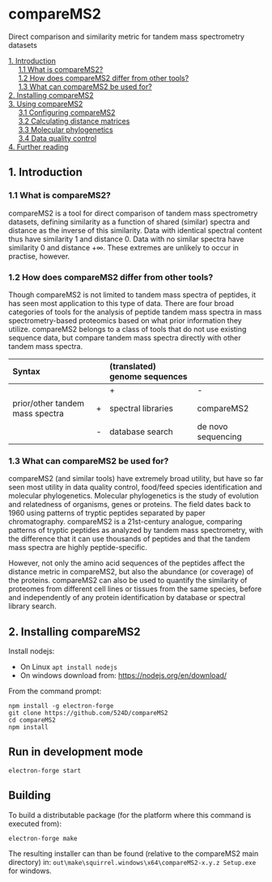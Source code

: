 # compareMS2
Direct comparison and similarity metric for tandem mass spectrometry datasets

[1. Introduction](#1-Introduction)  
&nbsp;&nbsp;&nbsp;&nbsp;&nbsp;[1.1 What is compareMS2?](#11-What-is-compareMS2)  
&nbsp;&nbsp;&nbsp;&nbsp;&nbsp;[1.2 How does compareMS2 differ from other tools?](#12-How-does-compareMS2-differ-from-other-tools)  
&nbsp;&nbsp;&nbsp;&nbsp;&nbsp;[1.3 What can compareMS2 be used for?](#13-What-can-compareMS2-be-used-for)  
[2. Installing compareMS2](#2-Installing-compareMS2)  
[3. Using compareMS2](#3-Using-compareMS2)  
&nbsp;&nbsp;&nbsp;&nbsp;&nbsp;[3.1 Configuring compareMS2](#31-Configuring-compareMS2)  
&nbsp;&nbsp;&nbsp;&nbsp;&nbsp;[3.2 Calculating distance matrices](#32-Calculating-distance-matrices)  
&nbsp;&nbsp;&nbsp;&nbsp;&nbsp;[3.3 Molecular phylogenetics](#33-Molecular-phylogenetics)  
&nbsp;&nbsp;&nbsp;&nbsp;&nbsp;[3.4 Data quality control](#34-Data-quality-control)  
[4. Further reading](#4-Further-reading)  

## 1. Introduction

### 1.1 What is compareMS2?

compareMS2 is a tool for direct comparison of tandem mass spectrometry datasets, defining similarity as a function of shared (similar) spectra and distance as the inverse of this similarity. Data with identical spectral content thus have similarity 1 and distance 0. Data with no similar spectra have similarity 0 and distance +∞. These extremes are unlikely to occur in practise, however.

### 1.2 How does compareMS2 differ from other tools?
Though compareMS2 is not limited to tandem mass spectra of peptides, it has seen most application to this type of data. There are four broad categories of tools for the analysis of peptide tandem mass spectra in mass spectrometry-based proteomics based on what prior information they utilize. compareMS2 belongs to a class of tools that do not use existing sequence data, but compare tandem mass spectra directly with other tandem mass spectra.

| Syntax    |   | (translated) genome sequences    |      |
| :---        |    :---     |          :---   |    :---   |
|    |   | + | - |
| prior/other tandem mass spectra     | +      | spectral libraries  | compareMS2 |
|   | -       | database search      | de novo sequencing|

### 1.3 What can compareMS2 be used for?

compareMS2 (and similar tools) have extremely broad utility, but have so far seen most utility in data quality control, food/feed species identification and molecular phylogenetics. Molecular phylogenetics is the study of evolution and relatedness of organisms, genes or proteins. The field dates back to 1960 using patterns of tryptic peptides separated by paper chromatography. compareMS2 is a 21st-century analogue, comparing patterns of tryptic peptides as analyzed by tandem mass spectrometry, with the difference that it can use thousands of peptides and that the tandem mass spectra are highly peptide-specific.

However, not only the amino acid sequences of the peptides affect the distance metric in compareMS2, but also the abundance (or coverage) of the proteins. compareMS2 can also be used to quantify the similarity of proteomes from different cell lines or tissues from the same species, before and independently of any protein identification by database or spectral library search.


## 2. Installing compareMS2

Install nodejs:

* On Linux `apt install nodejs`
* On windows download from: <https://nodejs.org/en/download/>

From the command prompt:

```text
npm install -g electron-forge
git clone https://github.com/524D/compareMS2
cd compareMS2
npm install
```

## Run in development mode

```text
electron-forge start
```

## Building

To build a distributable package (for the platform where this command is executed from):

```text
electron-forge make
```

The resulting installer can than be found (relative to the compareMS2 main directory) in:
`out\make\squirrel.windows\x64\compareMS2-x.y.z Setup.exe` for windows.
